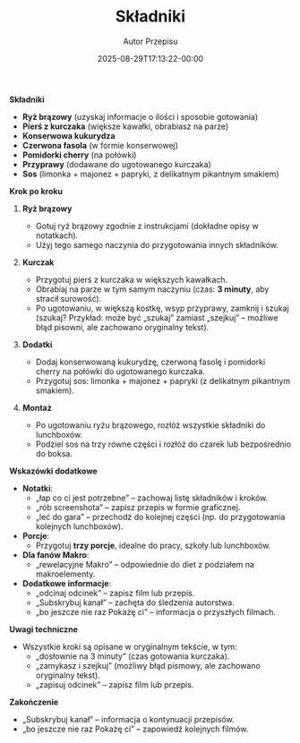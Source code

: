 ﻿---
draft: true
title: "**Składniki**"
author: "Autor Przepisu"
recipe_image: images/recipe-headers/default.avif
date: 2025-08-29T17:13:22-00:00
categories: ["sniadania"]
tags: ["draft"]
tagline: "Przepis do sformatowania"
servings: 4
prep_time: 15
cook: true
cook_time: 30
calories: 300
protein: 20
fat: 10
carbohydrate: 25
---
**Składniki**  
- **Ryż brązowy** (uzyskaj informacje o ilości i sposobie gotowania)  
- **Pierś z kurczaka** (większe kawałki, obrabiasz na parze)  
- **Konserwowa kukurydza**  
- **Czerwona fasola** (w formie konserwowej)  
- **Pomidorki cherry** (na połówki)  
- **Przyprawy** (dodawane do ugotowanego kurczaka)  
- **Sos** (limonka + majonez + papryki, z delikatnym pikantnym smakiem)  

**Krok po kroku**  
1. **Ryż brązowy**  
   - Gotuj ryż brązowy zgodnie z instrukcjami (dokładne opisy w notatkach).  
   - Użyj tego samego naczynia do przygotowania innych składników.  

2. **Kurczak**  
   - Przygotuj pierś z kurczaka w większych kawałkach.  
   - Obrabiaj na parze w tym samym naczyniu (czas: **3 minuty**, aby stracił surowość).  
   - Po ugotowaniu, w większą kostkę, wsyp przyprawy, zamknij i szukaj (szukaj? Przykład: może być „szukaj” zamiast „szejkuj” – możliwe błąd pisowni, ale zachowano oryginalny tekst).  

3. **Dodatki**  
   - Dodaj konserwowaną kukurydzę, czerwoną fasolę i pomidorki cherry na połówki do ugotowanego kurczaka.  
   - Przygotuj sos: limonka + majonez + papryki (z delikatnym pikantnym smakiem).  

4. **Montaż**  
   - Po ugotowaniu ryżu brązowego, rozłóż wszystkie składniki do lunchboxów.  
   - Podziel sos na trzy równe części i rozłóż do czarek lub bezpośrednio do boksa.  

**Wskazówki dodatkowe**  
- **Notatki**:  
  - „łap co ci jest potrzebne” – zachowaj listę składników i kroków.  
  - „rób screenshota” – zapisz przepis w formie graficznej.  
  - „leć do gara” – przechodź do kolejnej części (np. do przygotowania kolejnych lunchboxów).  
- **Porcje**:  
  - Przygotuj **trzy porcje**, idealne do pracy, szkoły lub lunchboxów.  
- **Dla fanów Makro**:  
  - „rewelacyjne Makro” – odpowiednie do diet z podziałem na makroelementy.  
- **Dodatkowe informacje**:  
  - „odcinaj odcinek” – zapisz film lub przepis.  
  - „Subskrybuj kanał” – zachęta do śledzenia autorstwa.  
  - „bo jeszcze nie raz Pokażę ci” – informacja o przyszłych filmach.  

**Uwagi techniczne**  
- Wszystkie kroki są opisane w oryginalnym tekście, w tym:  
  - „dosłownie na 3 minuty” (czas gotowania kurczaka).  
  - „zamykasz i szejkuj” (możliwy błąd pismowy, ale zachowano oryginalny tekst).  
  - „zapisuj odcinek” – zapisz film lub przepis.  

**Zakończenie**  
- „Subskrybuj kanał” – informacja o kontynuacji przepisów.  
- „bo jeszcze nie raz Pokażę ci” – zapowiedź kolejnych filmów.